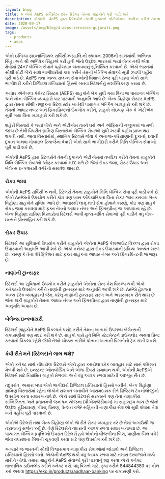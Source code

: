 ```yaml
---
layout: blog
title: 4 એકો AePS સર્વિસીઝ દરેક રિટેલર તેમના ગ્રાહકોને પૂરી પાડી શકે
description: એકોની  AePS દ્વારા રિટેલર્સને તેમની દુકાનને એટીએમમાં તબદિલ કરીને તેમના ગ્રાહકોને મિનિ બેન્કિંગ સેવાઓ ઓફર કરવામાં મદદ મળે છે જેમાં રોકડ જમા, રોકડ ઉપાડ અને બેલેન્સ ઇન્કવાયરી વગેરેનો સમાવેશ થાય છે
date: 2020-09-17
image: /assets/img/blog/4-aeps-services-gujarati.png
tags:
  - products
  - aeps
---
```


એકો ઇન્ડિયા ફાઇનાન્સિયલ સર્વિસીઝ પ્રા.લિ.ની સ્થાપના 2006ની સાલમાંથી અભિનવ સિંહા અને શ્રી અભિષેક સિંહાએ કરી હતી જેનો ઉદ્દેશ ભારતમાં જ્યાં બેન્ક નથી એવા ક્ષેત્રોમાં 24*7 બેન્કિંગ સેવાને પહોંચપાત્ર બનાવવાનું સુનિશ્ચિત કરવાનો છે. એકો ભારતમાં સૌથી મોટી બેંકો સાથે ભાગીદારીમાં કામ કરીને તેમની બેન્કિંગ સેવાઓ સુધી ઝડપી પહોંચ પૂરી પાડે છે.  AePS તથા અન્ય સંલગ્ન સેવાઓની વિશાળ રેન્જ પૂરી પાડવા એકો સાથે ભાગીદારી કરીને ડિજિટલ ઇન્ડિયાનો હિસ્સો બનવા રિટેલર્સનું સશક્તિકરણ કરાય છે.


આધાર એનેબલ્ડ પેમેન્ટ સિસ્ટમ (AEPS) ગ્રાહકોને બેંક સુધી ગયા વિના જ પાયાગત બેન્કિંગ અને નોન-બેન્કિંગ વ્યવહારો પાર પાડવાની અનુમતિ આપે છે. બેન્ક વિહોણા સેક્ટર  AePS દ્વારા તેમના સૌથી નજીકના રિટેલ સ્ટોર ખાતેથી પાયાગત બેન્કિંગ વ્યવહારો કરી શકે છે. તેમનો આધાર નંબર અને ફિંગરપ્રિન્ટનો ઉપયોગ કરીને, ગ્રાહકો કોઇપણ બેંક કે એટીએમ સુધી ગયા વિના વ્યવહારો કરી શકે છે.


શહેરી વિસ્તારો કે જ્યાં બેંકો અને એટીએમ તમને ઘરો અને ઓફિસની નજીકમાં જ મળી જાય છે તેથી વિપરીત ગ્રામિણ વિસ્તારોમાં બેન્કિંગ સેવાઓ સુધી ઝડપી પહોંચ પ્રાપ્ત થઇ શકતી નથી. આવા વિસ્તારોમાં, સ્થાનિક રિટેલર્સ જેવા કે અનાજ-કરિયાણાની દુકાનો, દવાની દુકાન અથવા મોબાઇલ રિચાર્જના વેપારી એકો સાથે ભાગીદારી કરીને મિનિ બેન્કિંગ સેવાઓ પૂરી પાડી શકે છે.


એકોની  AePS દ્વારા રિટેલર્સને તેમની દુકાનને એટીએમમાં તબદિલ કરીને તેમના ગ્રાહકોને મિનિ બેન્કિંગ સેવાઓ ઓફર કરવામાં મદદ મળે છે જેમાં રોકડ જમા, રોકડ ઉપાડ અને બેલેન્સ ઇન્કવાયરી વગેરેનો સમાવેશ થાય છે.


### રોકડ જમા

એકોની  AePS સર્વિસીઝ થકી, રિટેલર્સ તેમના ગ્રાહકોને મિનિ બેન્કિંગ સેવા પૂરી પાડી શકે છે. એકો AePSનો ઉપયોગ કરીને કોઇ પણ ખાસ ઔપચારિકતા વિના રોકડ જમા કરાવવા બેન્ક વિહોણા ગ્રાહકોને સુવિધા આપે છે. આધારથી લાગુ થતી સેવા હોવાને કારણે, કોઇ પણ ગ્રાહકે રોકડ જમા કરાવવા માટે ફક્ત તેમનો આધાર નંબર અને ફિંગરપ્રીન્ટ જ આપવાના રહે છે. બેન્ક વિહોણા ગ્રામિણ વિસ્તારોમાં રિટેલર્સ આવી મૂલ્ય-વર્ધિત સેવાઓ પૂરી પાડીને વધુ વોક-ઇન્સને પ્રોત્સાહિત કરી શકે છે.


### રોકડ ઉપાડ

રિટેલર્સ આ સુવિધાનો ઉપયોગ કરીને ગ્રાહકોને એકોના  AePS કેશઆઉટ વિકલ્પ દ્વારા રોકડ ઉપાડવાની અનુમતિ આપી શકે છે. એકો કનેક્ટ દ્વારા રોકડ ઉપાડવાની પ્રક્રિયા અત્યંત સરળ છે. કારણ કે તેના વેરિફિકેશન માટે ફક્ત ગ્રાહકના આધાર નંબર અને ફિંગરપ્રિન્ટની જ જરૂર છે.


### નાણાંની ટ્રાન્સફર

રિટેલર્સ આ સુવિધાનો ઉપયોગ કરીને ગ્રાહકોને એકોના સેન્ડ કેશ વિકલ્પ થકી એકો કનેક્ટનો ઉપયોગ કરીને નાણાંની ટ્રાન્સફર માટે અનુમતિ આપી શકે છે.  AePS હેઠળના અન્ય દરેક વ્યવહારની જેમ, ઘરેલુ નાણાંની ટ્રાન્સફર સરળ અને અસરકારક રીતે થાય છે જેના થકી ગ્રાહકોને તેમના આધાર નંબર અને ફિંગરપ્રિન્ટ દ્વારા નાણાંની ટ્રાન્સફર માટે અનુમતિ અપાય છે.


### બેલેન્સ ઇન્કવાયરી

રિટેલર્સ ગ્રાહકોને  AePS વિકલ્પને પસંદ કરીને તેમના ખાતામાં ઉપલબ્ધ બેલેન્સની ચકાસણીમાં પણ મદદ કરી શકે છે. ગ્રાહકો પાસે હવે મિનિ સ્ટેટમેન્ટને ડાઉનલોડ અથવા પ્રિન્ટ કરવાનો વિકલ્પ રહેશે જેથી તેઓ ચોક્કસ તારીખે પોતાના ખાતાની વિગતોનો ટ્રેક રાખી શકશે.



### કેવી રીતે મને (રિટેલર)ને લાભ થશે?

એકો કનેક્ટ સાથે નોંધાયેલા રિટેલર્સ એકો દ્વારા કરાયેલા દરેક વ્યવહાર માટે સારું કમિશન મેળવી શકે છે. ઇન્સ્ટન્ટ ઓનબોર્ડિંગ અને એજ-દિવસે સમાધાન થકી, એકોની  AePSએ રિટેલર્સ માટે નિયમિત ગ્રાહકો મેળવવા અને વધુ આવક રળવા માટેની અદભૂત રીત છે.


તદુપરાંત, અમારા બધા એકો ભાગીદારો ડિજિટલ ઇન્ડિયાનો હિસ્સો બનીને, બેન્ક વિહોણા ગ્રામિણ વિસ્તારોમાં રહેતા લોકોને સશક્ત બનાવીને આરામદાયક રીતે ડિજિટલ ટેકનોલોજીનો ઉપયોગ કરવા સક્ષમ બનાવે છે. એકો સાથે રિટેલર્સ સરકારને પણ તેના નાણાકીય સમ્મિલિતતા અને પ્રધાનમંત્રી જન ધન યોજના (પીએમજેડીવાય) માં સહાયરૂપ થાય છે જેનો ઉદ્દેશ હૂંડિયામણ, વીમા, ધિરાણ, પેન્શન વગેરે સહિતની નાણાકીય સેવાઓ સુધી પોષાય તેવા ખર્ચે પહોંચ પૂરી પાડવાનો છે.


એકોએ રિટેલર્સ તથા બેન્ક વિહોણા લોકો જે રીતે રોકડ વ્યવહાર કરે છે તેમાં અગાઉથી જ તફાવતનું સર્જન કર્યું છે. તેણે રિટેલર્સને વધારાની આવક રળવા સક્ષમ બનાવ્યા છે. આ પાયાગત બેન્કિંગ પ્રવૃત્તિઓ ઉપરાંત રિટેલર્સ હવે એકોનો વીજળીના બિલ, પાણીના બિલ વગેરે જેવા વપરાશના બિલની ચૂકવણી કરવા માટે પણ ઉપયોગ કરી શકે છે.


અત્યારે જ ભારતની સૌથી વિશ્વાસપાત્ર નાણાકીય સેવાઓમાં જોડાવો અને ડિજિટલ ઇન્ડિયાનો હિસ્સો બનો. એકોની  AePS થકી વધુ આવક રળવા માટે તમારા દરવાજાને ધક્કો મારીને ખોલો. તમારા ગ્રાહકોને  AePS સેવાઓ પૂરી પાડવાનું શરૂ કરવા એકો કનેક્ટ તાત્કાલિક ડાઉનલોડ કરીને કનેક્ટ કરો. વધુ વિગતો માટે, કૃપા કરીને 844844380 પર કોલ કરો અથવા https://eko.in/products/aadhaar-banking પર ચકાસણી કરો.
